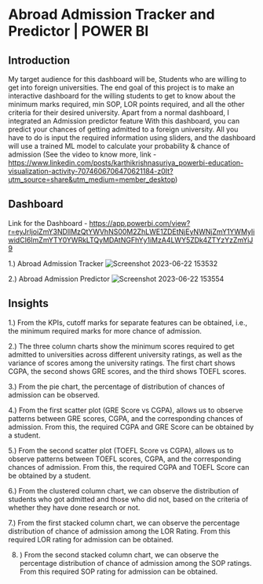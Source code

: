 # Abroad Admission Tracker and Predictor | POWER BI

## Introduction
My target audience for this dashboard will be, Students who are willing to get into foreign universities. The end goal of this project is to make an interactive dashboard for the willing students to get to know about the minimum marks required, min SOP, LOR points required, and all the other criteria for their desired university. Apart from a normal dashboard, I integrated an Admission predictor feature With this dashboard, you can predict your chances of getting admitted to a foreign university. All you have to do is input the required information using sliders, and the dashboard will use a trained ML model to calculate your probability & chance of admission (See the video to know more, link - https://www.linkedin.com/posts/karthikrishnasuriya_powerbi-education-visualization-activity-7074606706470621184-z0It?utm_source=share&utm_medium=member_desktop)

## Dashboard
Link for the Dashboard - https://app.powerbi.com/view?r=eyJrIjoiZmY3NDllMzQtYWVhNS00M2ZhLWE1ZDEtNjEyNWNjZmY1YWMyIiwidCI6ImZmYTY0YWRkLTQyMDAtNGFhYy1iMzA4LWY5ZDk4ZTYzYzZmYiJ9

1.) Abroad Admission Tracker
![Screenshot 2023-06-22 153532](https://github.com/karthikrishna24/Abroad_Admission_Tracker_and_Predictor-POWER_BI/assets/111265282/11eb7ab3-abd9-4110-b1fb-ccc68d64b79e)

2.) Abroad Admission Predictor 
![Screenshot 2023-06-22 153554](https://github.com/karthikrishna24/Abroad_Admission_Tracker_and_Predictor-POWER_BI/assets/111265282/88ec10aa-815a-4df9-8ee7-cd6d2278d331)

## Insights
1.) From the KPIs, cutoff marks for separate features can be obtained, i.e., the minimum required marks for more chance of admission.

2.) The three column charts show the minimum scores required to get admitted to universities across different university ratings, as well as the variance of scores among the university ratings. The first chart shows CGPA, the second shows GRE scores, and the third shows TOEFL scores.

3.) From the pie chart, the percentage of distribution of chances of admission can be observed.

4.) From the first scatter plot (GRE Score vs CGPA), allows us to observe patterns between GRE scores, CGPA, and the corresponding chances of admission. From this, the required CGPA and GRE Score can be obtained by a student.

5.) From the second scatter plot (TOEFL Score vs CGPA), allows us to observe patterns between TOEFL scores, CGPA, and the corresponding chances of admission. From this, the required CGPA and TOEFL Score can be obtained by a student.

6.) From the clustered column chart, we can observe the distribution of students who got admitted and those who did not, based on the criteria of whether they have done research or not.

7.) From the first stacked column chart, we can observe the percentage distribution of chance of admission among the LOR Rating. From this required LOR rating for admission can be obtained.

8. ) From the second stacked column chart, we can observe the percentage distribution of chance of admission among the SOP ratings. From this required SOP rating for admission can be obtained.

